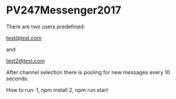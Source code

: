 # PV247Messenger2017

There are two users predefined:

test@test.com

and

test2@test.com


After channel selection there is pooling for new messages every 10 seconds.


How to run:
1,
npm install
2,
npm run start
